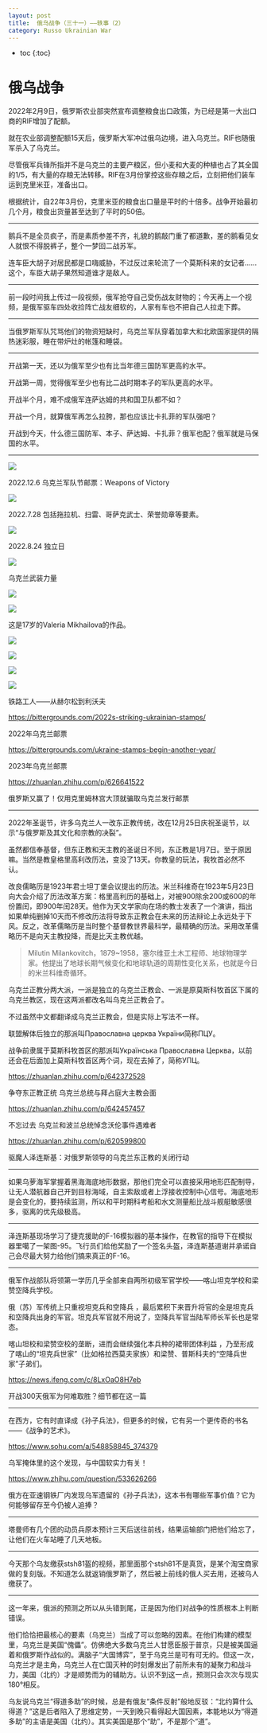 ```yaml
---
layout: post
title:  俄乌战争（三十一）——轶事（2）
category: Russo Ukrainian War 
---
```


* toc
{:toc}

# 俄乌战争

2022年2月9日，俄罗斯农业部突然宣布调整粮食出口政策，为已经是第一大出口商的RIF增加了配额。

就在农业部调整配额15天后，俄罗斯大军冲过俄乌边境，进入乌克兰。RIF也随俄军杀入了乌克兰。

尽管俄军兵锋所指并不是乌克兰的主要产粮区，但小麦和大麦的种植也占了其全国的1/5，有大量的存粮无法转移。RIF在3月份掌控这些存粮之后，立刻把他们装车运到克里米亚，准备出口。

根据统计，自22年3月份，克里米亚的粮食出口量是平时的十倍多。战争开始最初几个月，粮食出货量甚至达到了平时的50倍。

---

鹅兵不是全员疯子，而是素质参差不齐，礼貌的鹅敲门重了都道歉，差的鹅看见女人就恨不得脱裤子，整个一梦回二战苏军。

连车臣大胡子对居民都是口嗨威胁，不过反过来轮流了一个莫斯科来的女记者……这个，车臣大胡子果然知道谁才是敌人。

---

前一段时间我上传过一段视频，俄军抢夺自己受伤战友财物的；今天再上一个视频，是俄军驱车四处收捡阵亡战友细软的，人家有车也不把自己人拉走下葬。

---

当俄罗斯军队咒骂他们的物资短缺时，乌克兰军队穿着加拿大和北欧国家提供的隔热迷彩服，睡在带炉灶的帐篷和睡袋。

---

开战第一天，还以为俄军至少也有比当年德三国防军更高的水平。

开战第一周，觉得俄军至少也有比二战时期本子的军队更高的水平。

开战半个月，难不成俄军连萨达姆的共和国卫队都不如？

开战一个月，就算俄军再怎么拉胯，那也应该比卡扎菲的军队强吧？

开战到今天，什么德三国防军、本子、萨达姆、卡扎菲？俄军也配？俄军就是马保国的水平。

---

![](/images/img5/Weapons.jpg)

2022.12.6 乌克兰军队节邮票：Weapons of Victory

![](/images/img5/dog.webp)

2022.7.28 包括拖拉机、扫雷、哥萨克武士、荣誉勋章等要素。

![](/images/img5/Ukraine-2022-Invincible-FDC.webp)

2022.8.24 独立日

![](/images/img5/Glory_to_The_Armed_Forces_of_Ukraine.jpg)

乌克兰武装力量

![](/images/img5/Good_Evening.jpg)

![](/images/img5/Victorious.jpg)

这是17岁的Valeria Mikhailova的作品。

![](/images/img5/worker.jpg)

![](/images/img5/Fighers_Evil.webp)

![](/images/img5/2023-Weapons.jpg)

![](/images/img5/iron-man-block.webp)

铁路工人——从赫尔松到利沃夫

https://bittergrounds.com/2022s-striking-ukrainian-stamps/

2022年乌克兰邮票

https://bittergrounds.com/ukraine-stamps-begin-another-year/

2023年乌克兰邮票

https://zhuanlan.zhihu.com/p/626641522

俄罗斯又赢了！仅用克里姆林宫大顶就骗取乌克兰发行邮票

---

2022年圣诞节，许多乌克兰人一改东正教传统，改在12月25日庆祝圣诞节，以示“与俄罗斯及其文化和宗教的决裂”。

虽然都信奉基督，但东正教和天主教的圣诞日不同，东正教是1月7日。至于原因嘛。当然是教皇格里高利改历法，变没了13天。你教皇的玩法，我牧首必然不认。

改良儒略历是1923年君士坦丁堡会议提出的历法。米兰科维奇在1923年5月23日向大会介绍了历法改革方案：格里高利历的基础上，对被900除余200或600的年份置闰，即900年闰28天。他作为天文学家向在场的教士发表了一个演讲，指出如果单纯删掉10天而不修改历法将导致东正教会在未来的历法辩论上永远处于下风。反之，改革儒略历是当时整个基督教世界最科学，最精确的历法。采用改革儒略历不是向天主教投降，而是比天主教优越。

>Milutin Milankovitch，1879~1958，塞尔维亚土木工程师、地球物理学家。他提出了地球长期气候变化和地球轨道的周期性变化关系，也就是今日的米兰科维奇循环。

乌克兰正教分两大派，一派是独立的乌克兰正教会、一派是原莫斯科牧首区下属的乌克兰教区，现在这两派都改名叫乌克兰正教会了。

不过虽然中文都翻译成乌克兰正教会，但是实际上写法不一样。

联盟解体后独立的那派叫Православна церква України简称ПЦУ。

战争前隶属于莫斯科牧首区的那派叫Українська Православна Церква，以前还会在后面加上莫斯科牧首区两个词，现在去掉了，简称УПЦ。

https://zhuanlan.zhihu.com/p/642372528

争夺东正教正统 乌克兰总统与拜占庭大主教会面

https://zhuanlan.zhihu.com/p/642457457

不忘过去 乌克兰和波兰总统悼念沃伦事件遇难者

https://zhuanlan.zhihu.com/p/620599800

驱魔人泽连斯基：对俄罗斯领导的乌克兰东正教的关闭行动

---

如果乌萝海军掌握着黑海海底地形数据，那他们完全可以直接采用地形匹配制导，让无人潜航器自己开到目标海域，自主索敌或者上浮接收控制中心信号。海底地形是会变化的，要持续监测，所以和平时期科考船和水文测量船比战斗舰艇敏感很多，驱离的优先级极高。

---

泽连斯基现场学习了捷克援助的F-16模拟器的基本操作，在教官的指导下在模拟器里噶了一架图-95。飞行员们给他奖励了一个签名头盔，泽连斯基道谢并承诺自己会尽最大努力给他们搞来真正的F-16。

---

俄军作战部队将领第一学历几乎全部来自两所初级军官学校——喀山坦克学校和梁赞空降兵学校。

俄（苏）军传统上只重视坦克兵和空降兵 ，最后累积下来晋升将官的全是坦克兵和空降兵出身的军官。坦克兵军官就不用说了，空降兵军官当陆军师长军长也是常态。

喀山坦校和梁赞空校的垄断，进而会继续强化本兵种的裙带团体利益 ，乃至形成了喀山的“坦克兵世家”（比如格拉西莫夫家族）和梁赞、普斯科夫的“空降兵世家”子弟们。

https://news.ifeng.com/c/8LxOaO8H7eb

开战300天俄军为何难取胜？细节都在这一篇

---

在西方，它有时直译成《孙子兵法》，但更多的时候，它有另一个更传奇的书名——《战争的艺术》。

https://www.sohu.com/a/548858845_374379

乌军掩体里的这个发现，与中国软实力有关！

https://www.zhihu.com/question/533626266

俄方在亚速钢铁厂内发现乌军遗留的《孙子兵法》，这本书有哪些军事价值？它为何能够留存至今仍被人追捧？

---

塔曼师有几个团的动员兵原本预计三天后送往前线，结果运输部门把他们给忘了，让他们在火车站睡了几天地板。

---

今天那个乌友缴获stsh81盔的视频，那里面那个stsh81不是真货，是某个淘宝商家做的复刻版。不知道怎么就返销俄罗斯了，然后被上前线的俄人买去用，还被乌人缴获了。

---

这一年来，俄派的预测之所以从头错到尾，正是因为他们对战争的性质根本上判断错误。

他们恰恰把最核心的要素（乌克兰）当成了可以忽略的因素。在他们构建的模型里，乌克兰是美国“傀儡”。仿佛绝大多数乌克兰人甘愿臣服于普京，只是被美国逼着和俄罗斯作战似的。满脑子“大国博弈”，至于乌克兰是可有可无的。但这一次，乌克兰才是主角，乌克兰人在亡国灭种的时刻爆发出了前所未有的凝聚力和战斗力，美国（北约）才是顺势而为的辅助方。认识不到这一点，预测只会次次与现实180°相反。

乌友说乌克兰“得道多助”的时候，总是有俄友“条件反射”般地反驳：“北约算什么得道？”这是后者陷入了思维定势，一天到晚只看得起大国因素，本能地以为“得道多助”的主语是美国（北约）。其实美国是那个“助”，不是那个“道”。
